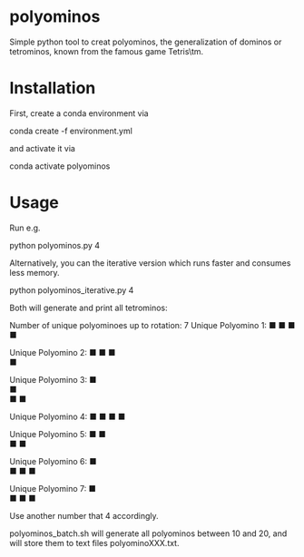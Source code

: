 # polyominos

Simple python tool to creat polyominos, the generalization of dominos or tetrominos, known from the famous game Tetris\tm.

# Installation

First, create a conda environment via

  conda create -f environment.yml

and activate it via

  conda activate polyominos

# Usage

Run e.g.

  python polyominos.py 4

Alternatively, you can the iterative version which runs faster and consumes less memory.

  python polyominos_iterative.py 4

Both will generate and print all tetrominos:

Number of unique polyominoes up to rotation: 7
Unique Polyomino 1:
■ 
■ 
■ 
■ 

Unique Polyomino 2:
■ ■ 
■   
■   

Unique Polyomino 3:
■   
■   
■ ■ 

Unique Polyomino 4:
■ ■ 
■ ■ 

Unique Polyomino 5:
■ ■   
  ■ ■ 

Unique Polyomino 6:
■   
■ ■ 
■   

Unique Polyomino 7:
■   
■ ■ 
  ■ 


Use another number that 4 accordingly.

  polyominos_batch.sh will generate all polyominos between 10 and 20, and will store them to text files polyominoXXX.txt.
  

